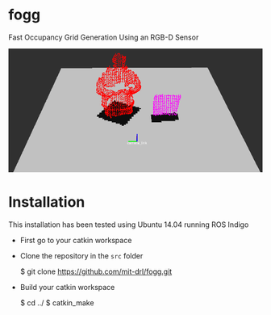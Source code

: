 # fogg

Fast Occupancy Grid Generation Using an RGB-D Sensor

![fogg](docs/seg_with_og.png)

# Installation

This installation has been tested using Ubuntu 14.04 running ROS Indigo

- First go to your catkin workspace
- Clone the repository in the `src` folder

    $ git clone https://github.com/mit-drl/fogg.git

- Build your catkin workspace

    $ cd ../
    $ catkin_make
